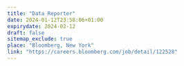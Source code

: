 ```yaml
---
title: "Data Reporter"
date: 2024-01-12T23:58:06+01:00
expirydate: 2024-02-12
draft: false
sitemap_exclude: true
place: "Bloomberg, New York"
link: "https://careers.bloomberg.com/job/detail/122528"
---
```

